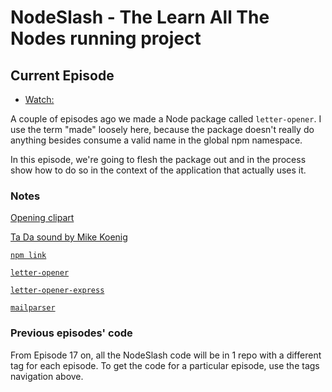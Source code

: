 # NodeSlash - The Learn All The Nodes running project

## Current Episode

* [Watch:](http://www.learnallthenodes.com/episodes/40-npm-link-or-how-to-further-develop-a-node-package)

A couple of episodes ago we made a Node package called `letter-opener`.  I use the term "made" loosely here, because the package doesn't really do anything besides consume a valid name in the global npm namespace.

In this episode, we're going to flesh the package out and in the process show how to do so in the context of the application that actually uses it.

### Notes

[Opening clipart](https://openclipart.org/detail/214574/building-blocks)

[Ta Da sound by Mike Koenig](http://soundbible.com/1003-Ta-Da.html)

[`npm link`](https://docs.npmjs.com/cli/link)

[`letter-opener`](#)

[`letter-opener-express`](#)

[`mailparser`](https://www.npmjs.com/package/mailparser)

### Previous episodes' code

From Episode 17 on, all the NodeSlash code will be in 1 repo with a different tag for each episode.  To get the code for a particular episode, use the tags navigation above.
